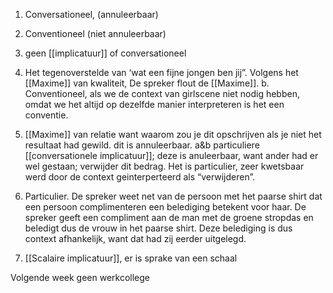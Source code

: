 1.	Conversationeel, (annuleerbaar)
2.	Conventioneel (niet annuleerbaar)
3.	geen [[implicatuur]] of conversationeel

2.	Het tegenoverstelde van ‘wat een fijne jongen ben jij”. Volgens het [[Maxime]] van kwaliteit, De spreker flout de [[Maxime]].
b. Conventioneel, als we de context van girlscene niet nodig hebben, omdat we het altijd op dezelfde manier interpreteren is het een conventie. 

3. [[Maxime]] van relatie want waarom zou je dit opschrijven als je niet het resultaat had gewild.
dit is annuleerbaar. 
a&b particuliere [[conversationele implicatuur]]; deze is anuleerbaar, want ander had er wel gestaan; verwijder dit bedrag. Het is particulier, zeer kwetsbaar werd door de context geinterperteerd als “verwijderen”. 

4.	Particulier. De spreker weet net van de persoon met het paarse shirt dat een persoon complimenteren een belediging betekent voor haar. De spreker geeft een compliment aan de man met de groene stropdas en beledigt dus de vrouw in het paarse shirt. Deze belediging is dus context afhankelijk, want dat had zij eerder uitgelegd. 

5.	[[Scalaire implicatuur]], er is sprake van een schaal

Volgende week geen werkcollege